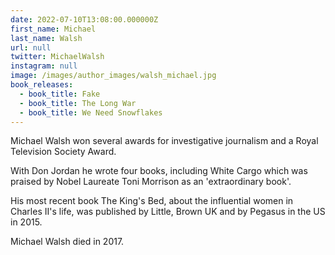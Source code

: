 ```yaml
---
date: 2022-07-10T13:08:00.000000Z
first_name: Michael
last_name: Walsh
url: null
twitter: MichaelWalsh
instagram: null
image: /images/author_images/walsh_michael.jpg
book_releases:
  - book_title: Fake
  - book_title: The Long War
  - book_title: We Need Snowflakes
---
```

Michael Walsh won several awards for investigative journalism and a Royal Television Society Award. 

With Don Jordan he wrote four books, including White Cargo which was praised by Nobel Laureate Toni Morrison as an 'extraordinary book'.

His most recent book The King's Bed, about the influential women in Charles II's life, was published by Little, Brown UK and by Pegasus in the US in 2015.

Michael Walsh died in 2017.